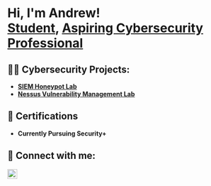 <h1>Hi, I'm Andrew! <br/><a href="https://github.com/andrewstelly">Student</a>, <a href="https://www.linkedin.com/in/andrewstelly/">Aspiring Cybersecurity Professional</a></h1>

<h2>👨‍💻 Cybersecurity Projects:</h2>

- <b>[SIEM Honeypot Lab](https://github.com/andrewstelly/SIEM-Lab)</b>
- <b>[Nessus Vulnerability Management Lab](https://github.com/andrewstelly/)</b>

<h2>📄 Certifications</h2>

- <b>Currently Pursuing Security+ </b>
  
<h2> 🤳 Connect with me:</h2>


[<img align="left" alt="AndrewStelly | LinkedIn" width="22px" src="https://cdn.jsdelivr.net/npm/simple-icons@v3/icons/linkedin.svg" />][linkedin]

[linkedin]: https://linkedin.com/in/andrewstelly

<!--
**joshmadakor1/joshmadakor1** is a ✨ _special_ ✨ repository because its `README.md` (this file) appears on your GitHub profile.

Here are some ideas to get you started:

- 🔭 I’m currently working on ...
- 🌱 I’m currently learning ...
- 👯 I’m looking to collaborate on ...
- 🤔 I’m looking for help with ...
- 💬 Ask me about ...
- 📫 How to reach me: ...
- 😄 Pronouns: ...
- ⚡ Fun fact: ...
-->
